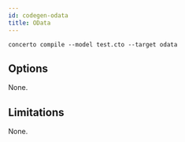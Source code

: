 ```yaml
---
id: codegen-odata
title: OData
---
```


```base
concerto compile --model test.cto --target odata
```

## Options

None.

## Limitations

None.